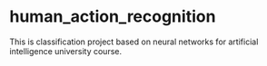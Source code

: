 # human_action_recognition
This is classification project based on neural networks for artificial intelligence university course.
